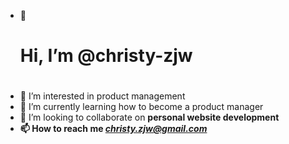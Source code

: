 - 👋 <h1>Hi, I’m @christy-zjw<h1>
- 👀 I’m interested in product management
- 🌱 I’m currently learning how to become a product manager
- 💞️ I’m looking to collaborate on <b>personal website development<b> 
- 📫 How to reach me ***christy.zjw@gmail.com***

<!---
christy-zjw/christy-zjw is a ✨ special ✨ repository because its `README.md` (this file) appears on your GitHub profile.
You can click the Preview link to take a look at your changes.
--->
